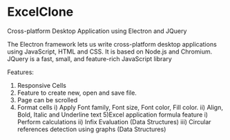 # ExcelClone
Cross-platform Desktop Application using Electron and JQuery

The Electron framework lets us write cross-platform desktop applications using JavaScript, HTML and CSS. It is based on Node.js and Chromium. 
JQuery is a fast, small, and feature-rich JavaScript library

Features:
1) Responsive Cells
2) Feature to create new, open and save file.
3) Page can be scrolled
4) Format cells
i) Apply Font family, Font size, Font color, Fill color.
ii) Align, Bold, Italic and Underline text
5)Excel application formula feature
i) Perform calculations
ii) Infix Evaluation (Data Structures)
iii) Circular references detection using graphs (Data Structures)
